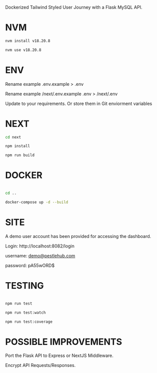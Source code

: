 Dockerized Tailwind Styled User Journey with a Flask MySQL API.

# NVM
```bash
nvm install v18.20.8

nvm use v18.20.8
```

# ENV
Rename example .env.example > .env 

Rename example /next/.env.example .env  > /next/.env

Update to your requirements.  Or store them in Git enviorment variables 

# NEXT
```bash
cd next

npm install

npm run build
```

# DOCKER
```bash

cd ..

docker-compose up -d --build
```

# SITE
A demo user account has been provided for accessing the dashboard. 

Login: http://localhost:8082/login

username: demo@pestlehub.com

password: pA55wORD$


# TESTING
```bash

npm run test

npm run test:watch

npm run test:coverage
```

# POSSIBLE IMPROVEMENTS
Port the Flask API to Express or NextJS Middleware.

Encrypt API Requests/Responses.